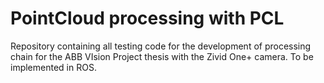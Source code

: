 # PointCloud processing with PCL
 Repository containing all testing code for the development of processing chain for the ABB VIsion Project thesis with the Zivid One+ camera.
 To be implemented in ROS.
